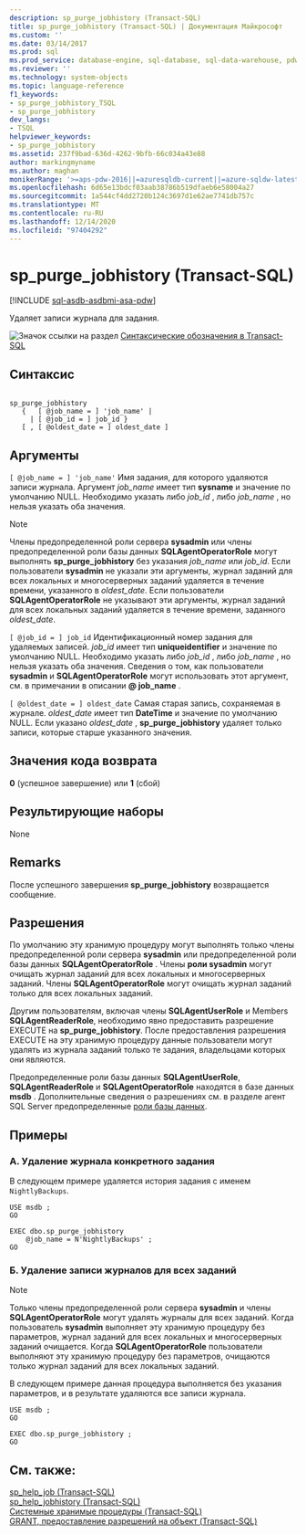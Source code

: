 ```yaml
---
description: sp_purge_jobhistory (Transact-SQL)
title: sp_purge_jobhistory (Transact-SQL) | Документация Майкрософт
ms.custom: ''
ms.date: 03/14/2017
ms.prod: sql
ms.prod_service: database-engine, sql-database, sql-data-warehouse, pdw
ms.reviewer: ''
ms.technology: system-objects
ms.topic: language-reference
f1_keywords:
- sp_purge_jobhistory_TSQL
- sp_purge_jobhistory
dev_langs:
- TSQL
helpviewer_keywords:
- sp_purge_jobhistory
ms.assetid: 237f9bad-636d-4262-9bfb-66c034a43e88
author: markingmyname
ms.author: maghan
monikerRange: '>=aps-pdw-2016||=azuresqldb-current||=azure-sqldw-latest||>=sql-server-2016||>=sql-server-linux-2017||=azuresqldb-mi-current'
ms.openlocfilehash: 6d65e13bdcf03aab38786b519dfaeb6e58004a27
ms.sourcegitcommit: 1a544cf4dd2720b124c3697d1e62ae7741db757c
ms.translationtype: MT
ms.contentlocale: ru-RU
ms.lasthandoff: 12/14/2020
ms.locfileid: "97404292"
---
```

# <a name="sp_purge_jobhistory-transact-sql"></a>sp_purge_jobhistory (Transact-SQL)
[!INCLUDE [sql-asdb-asdbmi-asa-pdw](../../includes/applies-to-version/sql-asdb-asdbmi-asa-pdw.md)]

  Удаляет записи журнала для задания.  
  
 ![Значок ссылки на раздел](../../database-engine/configure-windows/media/topic-link.gif "Значок ссылки на раздел") [Синтаксические обозначения в Transact-SQL](../../t-sql/language-elements/transact-sql-syntax-conventions-transact-sql.md)  
  
## <a name="syntax"></a>Синтаксис  
  
```  
  
sp_purge_jobhistory   
   {   [ @job_name = ] 'job_name' |   
     | [ @job_id = ] job_id }  
   [ , [ @oldest_date = ] oldest_date ]  
```  
  
## <a name="arguments"></a>Аргументы  
`[ @job_name = ] 'job_name'` Имя задания, для которого удаляются записи журнала. Аргумент *job_name* имеет тип **sysname** и значение по умолчанию NULL. Необходимо указать либо *job_id* , либо *job_name* , но нельзя указать оба значения.  
  
> [!NOTE]  
>  Члены предопределенной роли сервера **sysadmin** или члены предопределенной роли базы данных **SQLAgentOperatorRole** могут выполнять **sp_purge_jobhistory** без указания *job_name* или *job_id*. Если пользователи **sysadmin** не указали эти аргументы, журнал заданий для всех локальных и многосерверных заданий удаляется в течение времени, указанного в *oldest_date*. Если пользователи **SQLAgentOperatorRole** не указывают эти аргументы, журнал заданий для всех локальных заданий удаляется в течение времени, заданного *oldest_date*.  
  
`[ @job_id = ] job_id` Идентификационный номер задания для удаляемых записей. *job_id* имеет тип **uniqueidentifier** и значение по умолчанию NULL. Необходимо указать либо *job_id* , либо *job_name* , но нельзя указать оба значения. Сведения о том, как пользователи **sysadmin** и **SQLAgentOperatorRole** могут использовать этот аргумент, см. в примечании в описании **\@ job_name** .  
  
`[ @oldest_date = ] oldest_date` Самая старая запись, сохраняемая в журнале. *oldest_date* имеет тип **DateTime** и значение по умолчанию NULL. Если указано *oldest_date* , **sp_purge_jobhistory** удаляет только записи, которые старше указанного значения.  
  
## <a name="return-code-values"></a>Значения кода возврата  
 **0** (успешное завершение) или **1** (сбой)  
  
## <a name="result-sets"></a>Результирующие наборы  
 None  
  
## <a name="remarks"></a>Remarks  
 После успешного завершения **sp_purge_jobhistory** возвращается сообщение.  
  
## <a name="permissions"></a>Разрешения  
 По умолчанию эту хранимую процедуру могут выполнять только члены предопределенной роли сервера **sysadmin** или предопределенной роли базы данных **SQLAgentOperatorRole** . Члены **роли sysadmin** могут очищать журнал заданий для всех локальных и многосерверных заданий. Члены **SQLAgentOperatorRole** могут очищать журнал заданий только для всех локальных заданий.  
  
 Другим пользователям, включая члены **SQLAgentUserRole** и Members **SQLAgentReaderRole**, необходимо явно предоставить разрешение EXECUTE на **sp_purge_jobhistory**. После предоставления разрешения EXECUTE на эту хранимую процедуру данные пользователи могут удалять из журнала заданий только те задания, владельцами которых они являются.  
  
 Предопределенные роли базы данных **SQLAgentUserRole**, **SQLAgentReaderRole** и **SQLAgentOperatorRole** находятся в базе данных **msdb** . Дополнительные сведения о разрешениях см. в разделе агент SQL Server предопределенные [роли базы данных](../../ssms/agent/sql-server-agent-fixed-database-roles.md).  
  
## <a name="examples"></a>Примеры  
  
### <a name="a-remove-history-for-a-specific-job"></a>A. Удаление журнала конкретного задания  
 В следующем примере удаляется история задания с именем `NightlyBackups`.  
  
```  
USE msdb ;  
GO  
  
EXEC dbo.sp_purge_jobhistory  
    @job_name = N'NightlyBackups' ;  
GO  
```  
  
### <a name="b-remove-history-for-all-jobs"></a>Б. Удаление записи журналов для всех заданий  
  
> [!NOTE]  
>  Только члены предопределенной роли сервера **sysadmin** и члены **SQLAgentOperatorRole** могут удалять журналы для всех заданий. Когда пользователь **sysadmin** выполняет эту хранимую процедуру без параметров, журнал заданий для всех локальных и многосерверных заданий очищается. Когда **SQLAgentOperatorRole** пользователи выполняют эту хранимую процедуру без параметров, очищаются только журнал заданий для всех локальных заданий.  
  
 В следующем примере данная процедура выполняется без указания параметров, и в результате удаляются все записи журнала.  
  
```  
USE msdb ;  
GO  
  
EXEC dbo.sp_purge_jobhistory ;  
GO  
```  
  
## <a name="see-also"></a>См. также:  
 [sp_help_job &#40;Transact-SQL&#41;](../../relational-databases/system-stored-procedures/sp-help-job-transact-sql.md)   
 [sp_help_jobhistory &#40;Transact-SQL&#41;](../../relational-databases/system-stored-procedures/sp-help-jobhistory-transact-sql.md)   
 [Системные хранимые процедуры (Transact-SQL)](../../relational-databases/system-stored-procedures/system-stored-procedures-transact-sql.md)   
 [GRANT, предоставление разрешений на объект (Transact-SQL)](../../t-sql/statements/grant-object-permissions-transact-sql.md)  
  
  
